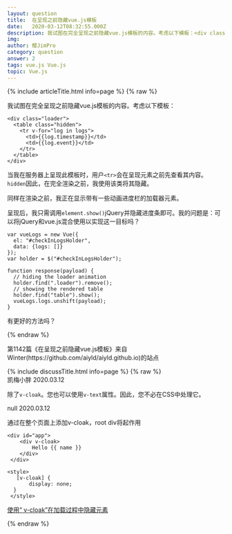 ```yaml
---
layout: question
title:  在呈现之前隐藏vue.js模板
date:   2020-03-12T08:32:55.000Z
description: 我试图在完全呈现之前隐藏vue.js模板的内容。考虑以下模板：<div class="loader">   <table class="hidden...
img: 
author: 樱JimPro
category: question
answer: 2
tags: vue.js Vue.js
topic: Vue.js
---
```

<div class="article-root">
  <div class="article">
    {% include articleTitle.html info=page %}
    {% raw %}
    <div class="article-content"><p><font style="vertical-align: inherit;"><font style="vertical-align: inherit;">我试图在完全呈现之前隐藏vue.js模板的内容。</font><font style="vertical-align: inherit;">考虑以下模板：</font></font></p>

<pre class="lang-html prettyprint-override"><code>&lt;div class="loader"&gt; <font></font>
  &lt;table class="hidden"&gt;<font></font>
    &lt;tr v-for="log in logs"&gt;<font></font>
      &lt;td&gt;{{log.timestamp}}&lt;/td&gt;<font></font>
      &lt;td&gt;{{log.event}}&lt;/td&gt;<font></font>
    &lt;/tr&gt;<font></font>
  &lt;/table&gt;<font></font>
&lt;/div&gt;<font></font>
</code></pre>

<p><font style="vertical-align: inherit;"><font style="vertical-align: inherit;">当我在服务器上呈现此模板时，用户</font></font><code>&lt;tr&gt;</code><font style="vertical-align: inherit;"><font style="vertical-align: inherit;">会在呈现元素之前先</font><font style="vertical-align: inherit;">查看其内容</font><font style="vertical-align: inherit;">。</font></font><code>hidden</code><font style="vertical-align: inherit;"><font style="vertical-align: inherit;">因此，在完全渲染之前，</font><font style="vertical-align: inherit;">我使用该类</font><font style="vertical-align: inherit;">将其隐藏。</font></font></p>

<p><font style="vertical-align: inherit;"><font style="vertical-align: inherit;">同样在渲染之前，我正在显示带有一些动画进度栏的加载器元素。</font></font></p>

<p><font style="vertical-align: inherit;"><font style="vertical-align: inherit;">呈现后，我只需调用</font></font><code>element.show()</code><font style="vertical-align: inherit;"><font style="vertical-align: inherit;">jQuery并隐藏进度条即可。</font><font style="vertical-align: inherit;">我的问题是：可以将jQuery和vue.js混合使用以实现这一目标吗？</font></font></p>

<pre class="lang-js prettyprint-override"><code>var vueLogs = new Vue({<font></font>
  el: "#checkInLogsHolder",<font></font>
  data: {logs: []}<font></font>
});<font></font>
var holder = $("#checkInLogsHolder");<font></font>
<font></font>
function response(payload) {<font></font>
  // hiding the loader animation<font></font>
  holder.find(".loader").remove();<font></font>
  // showing the rendered table<font></font>
  holder.find("table").show();<font></font>
  vueLogs.logs.unshift(payload);<font></font>
}<font></font>
</code></pre>

<p><font style="vertical-align: inherit;"><font style="vertical-align: inherit;">有更好的方法吗？</font></font></p></div>
    {% endraw %}
  </div>
  <p class="winter_mark">第1142篇《在呈现之前隐藏vue.js模板》来自Winter(https://github.com/aiyld/aiyld.github.io)的站点</p>
  <div class="discuss-wrapper">
    {% include discussTitle.html info=page %}
    {% raw %}
    <div class="discuss-item">
        <div class="discuss-parent">
          <div class="discuss-meta">
            <span class="discuss-user">凯梅小胖</span>
            <span class="discuss-time">2020.03.12</span>
          </div>
          <div class="discuss-comment"><p><font style="vertical-align: inherit;"><font style="vertical-align: inherit;">除了</font></font><code>v-cloak</code><font style="vertical-align: inherit;"><font style="vertical-align: inherit;">。</font><font style="vertical-align: inherit;">您也可以使用</font></font><code>v-text</code><font style="vertical-align: inherit;"><font style="vertical-align: inherit;">属性。</font><font style="vertical-align: inherit;">因此，您不必在CSS中处理它。</font></font></p></div>
        </div></div><div class="discuss-item">
        <div class="discuss-parent">
          <div class="discuss-meta">
            <span class="discuss-user">null</span>
            <span class="discuss-time">2020.03.12</span>
          </div>
          <div class="discuss-comment"><p><font style="vertical-align: inherit;"><font style="vertical-align: inherit;">通过在整个页面上添加v-cloak，root div将起作用  </font></font></p>

<pre><code>&lt;div id="app"&gt;<font></font>
    &lt;div v-cloak&gt;<font></font>
        Hello {{ name }}<font></font>
    &lt;/div&gt;<font></font>
 &lt;/div&gt;<font></font>
<font></font>
&lt;style&gt;<font></font>
   [v-cloak] {<font></font>
       display: none;<font></font>
  }<font></font>
 &lt;/style&gt;<font></font>
</code></pre>

<p><a href="http://vuetips.com/v-cloak-directive-hides-html-on-startup" rel="nofollow noreferrer"><font style="vertical-align: inherit;"><font style="vertical-align: inherit;">使用“ v-cloak”在加载过程中隐藏元素</font></font></a></p></div>
        </div></div>
    {% endraw %}
  </div>
<div>
